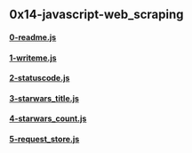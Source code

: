 ## 0x14-javascript-web_scraping
#### [0-readme.js](0-readme.js)
#### [1-writeme.js](1-writeme.js)
#### [2-statuscode.js](2-statuscode.js)
#### [3-starwars_title.js](3-starwars_title.js)
#### [4-starwars_count.js](4-starwars_count.js)
#### [5-request_store.js](5-request_store.js)
